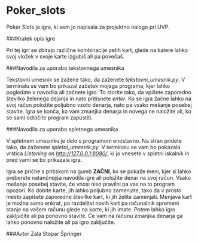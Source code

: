 # Poker_slots
Poker Slots je igra, ki sem jo napisala za projektno nalogo pri UVP.

###Kratek opis igre

Pri tej igri se zbirajo različne kombinacije petih kart, glede na katere lahko svoj vložek v svoje karte izgubiš ali pa povečaš.

###Navodila za uporabo tekstovnega umesnika

Tekstovni umesnik se zažene tako, da zaženete *tekstovni_umesnik.py*. V terminalu se vam bo prikazal začetek mojega programa, kjer lahko pogledate v navodila ali začnete igro. To storite tako, da vpišete zaporedno številko želenega dejanja in nato pritisnete *enter*.
Ko se igra žačne lahko na svoj račun položite poljubno vsoto denarja, nato pa vsako mešanje posebej stavite.
Igra se konča, ko vam zmanjka denarja in novega ne naložite ali, ko se sami odločite program zapustiti. 



###Navodila za uporabo spletnega umesnika

V spletnem umesniku je delo s programom enostavno. 
Na stran pridete tako, da zaženete *spletni_umesnik.py*. V terminalu se vam bo pokazala vrstica _Listening on http://127.0.0.1:8080/_, ki jo vnesete v spletni iskalnik in pred vami se bo prikazala igra.

Igra se prične s pritiskom na gumb __ZAČNI__, ko se pokaže meni, kjer si lahko preberete natančnejša navodila igre ali položite denar na svoj račun.
Vsako mešanje posebej stavite, če vnosi niso pravilni pa vas na to program opozori.
Ko dobite karte, jih lahko poljubno zamenjate, tako da v prosto mesto zapišete zaporedne številke kart, ki jih želite zamenjati. Menjava kart je možna samo enkrat, po razdelitvi novih kart pa računalnik spremeni stanje na vašem računu glede na karte, ki jih imate.
Potem lahko igro zaključite ali pa ponovno stavite. Če vam na računu zmanjka denarja ga lahko ponovno naložite ali pa igro zaključite.



###Avtor
Zala Stopar Špringer
